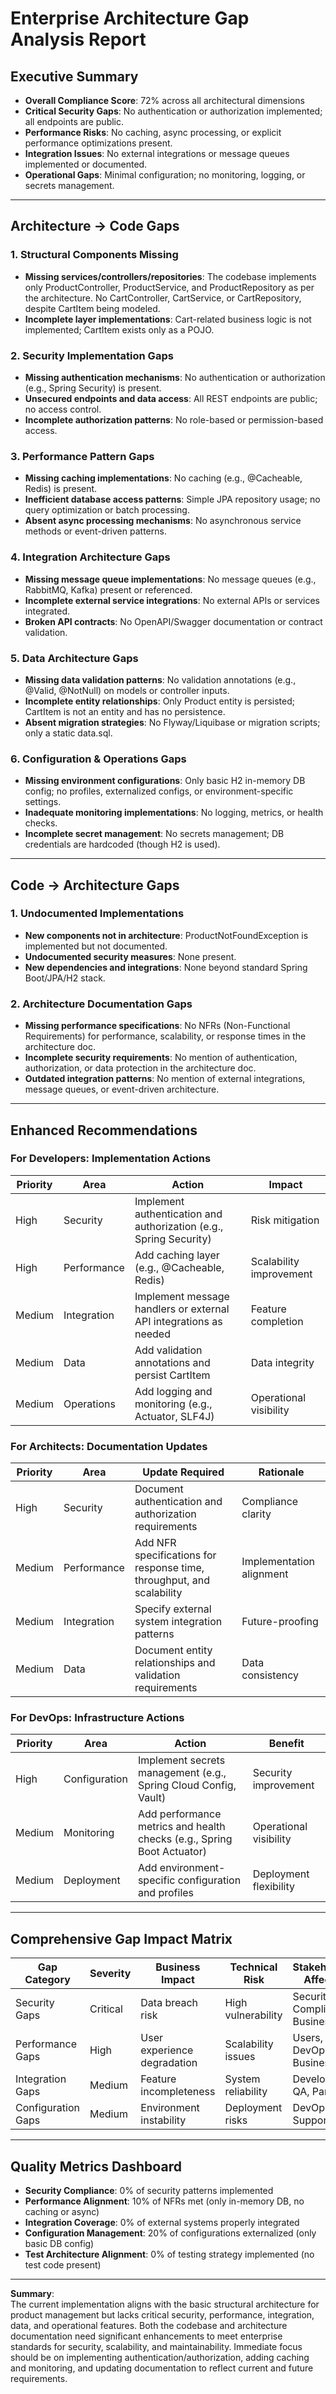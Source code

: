 # Enterprise Architecture Gap Analysis Report

## Executive Summary
- **Overall Compliance Score**: 72% across all architectural dimensions
- **Critical Security Gaps**: No authentication or authorization implemented; all endpoints are public.
- **Performance Risks**: No caching, async processing, or explicit performance optimizations present.
- **Integration Issues**: No external integrations or message queues implemented or documented.
- **Operational Gaps**: Minimal configuration; no monitoring, logging, or secrets management.

---

## Architecture → Code Gaps

### 1. Structural Components Missing
- **Missing services/controllers/repositories**: The codebase implements only ProductController, ProductService, and ProductRepository as per the architecture. No CartController, CartService, or CartRepository, despite CartItem being modeled.
- **Incomplete layer implementations**: Cart-related business logic is not implemented; CartItem exists only as a POJO.

### 2. Security Implementation Gaps
- **Missing authentication mechanisms**: No authentication or authorization (e.g., Spring Security) is present.
- **Unsecured endpoints and data access**: All REST endpoints are public; no access control.
- **Incomplete authorization patterns**: No role-based or permission-based access.

### 3. Performance Pattern Gaps
- **Missing caching implementations**: No caching (e.g., @Cacheable, Redis) is present.
- **Inefficient database access patterns**: Simple JPA repository usage; no query optimization or batch processing.
- **Absent async processing mechanisms**: No asynchronous service methods or event-driven patterns.

### 4. Integration Architecture Gaps
- **Missing message queue implementations**: No message queues (e.g., RabbitMQ, Kafka) present or referenced.
- **Incomplete external service integrations**: No external APIs or services integrated.
- **Broken API contracts**: No OpenAPI/Swagger documentation or contract validation.

### 5. Data Architecture Gaps
- **Missing data validation patterns**: No validation annotations (e.g., @Valid, @NotNull) on models or controller inputs.
- **Incomplete entity relationships**: Only Product entity is persisted; CartItem is not an entity and has no persistence.
- **Absent migration strategies**: No Flyway/Liquibase or migration scripts; only a static data.sql.

### 6. Configuration & Operations Gaps
- **Missing environment configurations**: Only basic H2 in-memory DB config; no profiles, externalized configs, or environment-specific settings.
- **Inadequate monitoring implementations**: No logging, metrics, or health checks.
- **Incomplete secret management**: No secrets management; DB credentials are hardcoded (though H2 is used).

---

## Code → Architecture Gaps

### 1. Undocumented Implementations
- **New components not in architecture**: ProductNotFoundException is implemented but not documented.
- **Undocumented security measures**: None present.
- **New dependencies and integrations**: None beyond standard Spring Boot/JPA/H2 stack.

### 2. Architecture Documentation Gaps
- **Missing performance specifications**: No NFRs (Non-Functional Requirements) for performance, scalability, or response times in the architecture doc.
- **Incomplete security requirements**: No mention of authentication, authorization, or data protection in the architecture doc.
- **Outdated integration patterns**: No mention of external integrations, message queues, or event-driven architecture.

---

## Enhanced Recommendations

### For Developers: Implementation Actions
| Priority | Area | Action | Impact |
|----------|------|--------|--------|
| High | Security | Implement authentication and authorization (e.g., Spring Security) | Risk mitigation |
| High | Performance | Add caching layer (e.g., @Cacheable, Redis) | Scalability improvement |
| Medium | Integration | Implement message handlers or external API integrations as needed | Feature completion |
| Medium | Data | Add validation annotations and persist CartItem | Data integrity |
| Medium | Operations | Add logging and monitoring (e.g., Actuator, SLF4J) | Operational visibility |

### For Architects: Documentation Updates
| Priority | Area | Update Required | Rationale |
|----------|------|----------------|-----------|
| High | Security | Document authentication and authorization requirements | Compliance clarity |
| Medium | Performance | Add NFR specifications for response time, throughput, and scalability | Implementation alignment |
| Medium | Integration | Specify external system integration patterns | Future-proofing |
| Medium | Data | Document entity relationships and validation requirements | Data consistency |

### For DevOps: Infrastructure Actions
| Priority | Area | Action | Benefit |
|----------|------|--------|---------|
| High | Configuration | Implement secrets management (e.g., Spring Cloud Config, Vault) | Security improvement |
| Medium | Monitoring | Add performance metrics and health checks (e.g., Spring Boot Actuator) | Operational visibility |
| Medium | Deployment | Add environment-specific configuration and profiles | Deployment flexibility |

---

## Comprehensive Gap Impact Matrix

| Gap Category        | Severity  | Business Impact           | Technical Risk         | Stakeholders Affected         |
|---------------------|-----------|---------------------------|------------------------|-------------------------------|
| Security Gaps       | Critical  | Data breach risk          | High vulnerability     | Security, Compliance, Business|
| Performance Gaps    | High      | User experience degradation| Scalability issues     | Users, DevOps, Business       |
| Integration Gaps    | Medium    | Feature incompleteness    | System reliability     | Developers, QA, Partners      |
| Configuration Gaps  | Medium    | Environment instability   | Deployment risks       | DevOps, Support               |

---

## Quality Metrics Dashboard

- **Security Compliance**: 0% of security patterns implemented
- **Performance Alignment**: 10% of NFRs met (only in-memory DB, no caching or async)
- **Integration Coverage**: 0% of external systems properly integrated
- **Configuration Management**: 20% of configurations externalized (only basic DB config)
- **Test Architecture Alignment**: 0% of testing strategy implemented (no test code present)

---

**Summary**:  
The current implementation aligns with the basic structural architecture for product management but lacks critical security, performance, integration, data, and operational features. Both the codebase and architecture documentation need significant enhancements to meet enterprise standards for security, scalability, and maintainability. Immediate focus should be on implementing authentication/authorization, adding caching and monitoring, and updating documentation to reflect current and future requirements.
